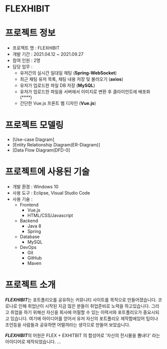 # FLEXHIBIT

# 프로젝트 정보
- 프로젝트 명 : FLEXHIBIT
- 개발 기간 : 2021.04.12 ~ 2021.09.27
- 참여 인원 : 2명
- 담당 업무 : 
  - 유저간의 실시간 일대일 채팅 (**Spring-WebSocket**)
  - 최근 채팅 유저 목록, 채팅 내용 저장 및 불러오기 (**axios**)
  - 유저가 업로드한 파일 DB 저장 (**MySQL**)
  - 유저가 업로드한 파일을 서버에서 이미지로 변환 후 클라이언트에 배포화 (****)
  - 간단한 Vue.js 프론트 웹 디자인 (**Vue.js**)

# 프로젝트 모델링
- [Use-case Diagram]
- [Entity Relationship Diagram(ER-Diagram)]
- [Data Flow Diagram(DFD-0]

# 프로젝트에 사용된 기술

- 개발 환경 : Windows 10
- 사용 도구 : Eclipse, Visual Studio Code
- 사용 기술 : 
  - Frontend
    - Vue.js
    - HTML/CSS/Javascript
  - Backend
    - Java 8
    - Spring
  - Database
    - MySQL
  - DevOps
    - Git
    - GitHub
    - Maven

# 프로젝트 소개

***FLEXHIBIT***는 포트폴리오를 공유하는 커뮤니티 사이트를 목적으로 만들어졌습니다. 코로나로 인해 취업난이 시작된 지금 많은 분들이 취업준비로 노력을 하고있습니다. 그리고 취업을 하기 위해선 자신을 회사에 어필할 수 있는 이력서와 포트폴리오가 중요시되고 있습니다. 여기에 아이디어를 얻어서 유저 자신의 포트폴리오 제작함에있어 팁이나 조언등을 사람들과 공유하면 어떨까라는 생각으로 만들어 보았습니다.

***FLEXHIBIT***의 어원은 FLEX + EXHITBIT 의 합성어로 '자신의 전시물을 뽐내다' 라는 아이디어로 제작되었습니다. ...







